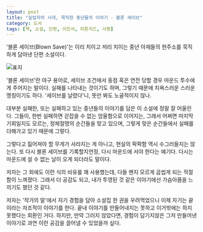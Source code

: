 ```yaml
---
layout: post
title: "실업자의 시대, 묵직한 중년들의 이야기 - 블론 세이브"
category: 도서
tags: [책, 소설, 단편, 이진서, 피톤치드, 서평]
---
```


'블론 세이브(Blown Save)'는
이리 치이고 저리 치이는 중년 아재들의 현주소를 묵직하게 담아낸 단편 소설이다.

![표지](https://lh3.googleusercontent.com/PUpu8ynWTSSvwlIgp9dxEVw8mJ0dBjUsmDZVGodiDfQ7mpBFekMJzHKuELwj1Ld1koF8hkD5stlIew=s480)

'블론 세이브'란 야구 용어로,
세이브 조건에서 동점 혹은 연전 당할 경우 마운드 투수에게 주어지는 말이다.
실패를 나타내는 것이기도 하며,
그렇기 때문에 치욕스러운 스러운 명칭이기도 하다.
'세이브를 날렸다'니, 뜻만 봐도 노골적이지 않나.

대부분 실패한, 또는 실패하고 있는 중년들의 이야기를 담은 이 소설에 정말 잘 어울린다.
그들이, 한번 실패하면 걷잡을 수 없는 암울함으로 이어지는,
그래서 어쩌면 마지막 기회일지도 모르는,
정체절명의 순간들을 맞고 있으며,
그렇게 맞은 순간들에서 실패를 더해가고 있기 때문에 그렇다.

그렇다고 짊어져야 할 무게가 사라지는 게 아니고,
현실의 팍팍함 역시 수그러들지는 않는다.
또 다시 블론 세이브를 기록할지언정,
다시 마운드에 서야 한다는 얘기다.
다시는 마운드에 설 수 없는 날이 오게 되더라도 말이다.

저자는 그 외에도 이런 식의 비유를 꽤 사용했는데,
다들 왠지 모르게 곱씹게 되는 적절함이 느껴졌다.
그래서 더 공감도 되고,
내가 투영된 것 같은 이야기에선 가슴아픔을 느끼기도 했던 것 같다.

저자는 '작가의 말'에서 자기 경험을 담아 소설집 한 권을 우려먹었으니
이제 자기는 끝이라는 자조적이 이야기를 한다.
끝내 이야기를 만들어내지는 못하고 이거밖에는 하지 못했다는 회환인 거다.
하지만, 만약 그러지 않았다면,
경험이 담기지않은 그저 만들어낸 이야기로
과연 이런 공감을 끌어낼 수 있었을까 싶다.
